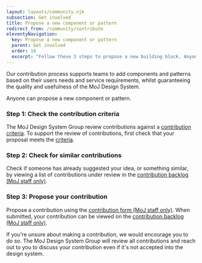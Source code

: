 ```yaml
---
layout: layouts/community.njk
subsection: Get involved
title: Propose a new component or pattern
redirect_from: /community/contribute
eleventyNavigation:
  key: Propose a new component or pattern
  parent: Get involved
  order: 10
  excerpt: "Follow these 3 steps to propose a new building block. Anyone can do this."
---
```


Our contribution process supports teams to add components and patterns based on their users needs and service requirements, whilst guaranteeing the quality and usefulness of the MoJ Design System.

Anyone can propose a new component or pattern.

### Step 1: Check the contribution criteria

The MoJ Design System Group review contributions against a [contribution criteria](/get-involved/criteria/). To support the review of contributions, first check that your proposal meets the [criteria](/get-involved/criteria/).

### Step 2: Check for similar contributions

Check if someone has already suggested your idea, or something similar, by viewing a list of contributions under review in the [contribution backlog (MoJ staff only)](https://justiceuk.sharepoint.com/:x:/s/MoJDesignSystem227/EUzbt1A914RDoWkL8Ru4FOsBLc1mmhZ-eO_aTnJ9iPVl2w?e=KmyJsx).

### Step 3: Propose your contribution

Propose a contribution using the [contribution form (MoJ staff only)](https://forms.office.com/e/dqMMEAHmdb). When submitted, your contribution can be viewed on the [contribution backlog (MoJ staff only)](https://justiceuk.sharepoint.com/:x:/s/MoJDesignSystem227/EUzbt1A914RDoWkL8Ru4FOsBLc1mmhZ-eO_aTnJ9iPVl2w?e=KmyJsx).

<div class="govuk-inset-text">
  If you're unsure about making a contribution, we would encourage you to do so. The MoJ Design System Group will review all contributions and reach out to you to discuss your contribution even if it's not accepted into the design system.
</div>

